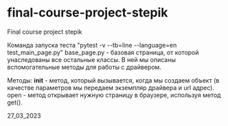 # final-course-project-stepik
Final course project stepik 

Команда запуска теста "pytest -v --tb=line --language=en test_main_page.py"
base_page.py - базовая страница, от которой унаследованы все остальные классы. В ней мы описаны вспомогательные методы для работы с драйвером.

Методы:
__init__ - метод, который вызывается, когда мы создаем объект (в качестве параметров мы передаем экземпляр драйвера и url адрес).
open - метод открывает нужную страницу в браузере, используя метод get().

27_03_2023